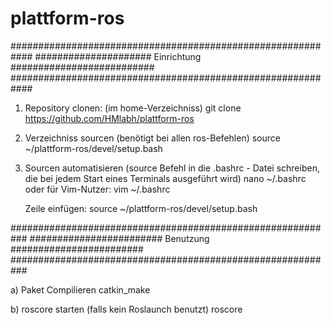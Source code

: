 
# plattform-ros



############################################################
##################### Einrichtung ##########################
############################################################
1) Repository clonen:
	(im home-Verzeichniss)
	git clone https://github.com/HMlabh/plattform-ros

2) Verzeichniss sourcen 
   (benötigt bei allen ros-Befehlen)
	source ~/plattform-ros/devel/setup.bash

3) Sourcen automatisieren 
   (source Befehl in die .bashrc - Datei schreiben,
   die bei jedem Start eines Terminals ausgeführt wird)
	nano ~/.bashrc
   oder für Vim-Nutzer:
	vim ~/.bashrc

   Zeile einfügen:
	source ~/plattform-ros/devel/setup.bash


###########################################################
######################## Benutzung ########################
###########################################################

a) Paket Compilieren
	catkin_make

b) roscore starten (falls kein Roslaunch benutzt)
	roscore
